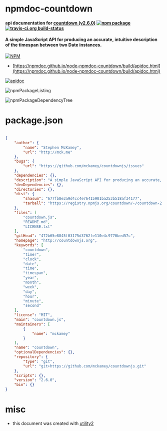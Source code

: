 # npmdoc-countdown

#### api documentation for  [countdown (v2.6.0)](http://countdownjs.org)  [![npm package](https://img.shields.io/npm/v/npmdoc-countdown.svg?style=flat-square)](https://www.npmjs.org/package/npmdoc-countdown) [![travis-ci.org build-status](https://api.travis-ci.org/npmdoc/node-npmdoc-countdown.svg)](https://travis-ci.org/npmdoc/node-npmdoc-countdown)

#### A simple JavaScript API for producing an accurate, intuitive description of the timespan between two Date instances.

[![NPM](https://nodei.co/npm/countdown.png?downloads=true&downloadRank=true&stars=true)](https://www.npmjs.com/package/countdown)

- [https://npmdoc.github.io/node-npmdoc-countdown/build/apidoc.html](https://npmdoc.github.io/node-npmdoc-countdown/build/apidoc.html)

[![apidoc](https://npmdoc.github.io/node-npmdoc-countdown/build/screenCapture.buildCi.browser.%252Ftmp%252Fbuild%252Fapidoc.html.png)](https://npmdoc.github.io/node-npmdoc-countdown/build/apidoc.html)

![npmPackageListing](https://npmdoc.github.io/node-npmdoc-countdown/build/screenCapture.npmPackageListing.svg)

![npmPackageDependencyTree](https://npmdoc.github.io/node-npmdoc-countdown/build/screenCapture.npmPackageDependencyTree.svg)



# package.json

```json

{
    "author": {
        "name": "Stephen McKamey",
        "url": "http://mck.me"
    },
    "bugs": {
        "url": "https://github.com/mckamey/countdownjs/issues"
    },
    "dependencies": {},
    "description": "A simple JavaScript API for producing an accurate, intuitive description of the timespan between two Date instances.",
    "devDependencies": {},
    "directories": {},
    "dist": {
        "shasum": "677fb8e3a9d4cc4e76415901ba253b518af34177",
        "tarball": "https://registry.npmjs.org/countdown/-/countdown-2.6.0.tgz"
    },
    "files": [
        "countdown.js",
        "README.md",
        "LICENSE.txt"
    ],
    "gitHead": "472b65e8845f03175d3762fe110e4c9770bed57c",
    "homepage": "http://countdownjs.org",
    "keywords": [
        "countdown",
        "timer",
        "clock",
        "date",
        "time",
        "timespan",
        "year",
        "month",
        "week",
        "day",
        "hour",
        "minute",
        "second"
    ],
    "license": "MIT",
    "main": "countdown.js",
    "maintainers": [
        {
            "name": "mckamey"
        }
    ],
    "name": "countdown",
    "optionalDependencies": {},
    "repository": {
        "type": "git",
        "url": "git+https://github.com/mckamey/countdownjs.git"
    },
    "scripts": {},
    "version": "2.6.0",
    "bin": {}
}
```



# misc
- this document was created with [utility2](https://github.com/kaizhu256/node-utility2)
